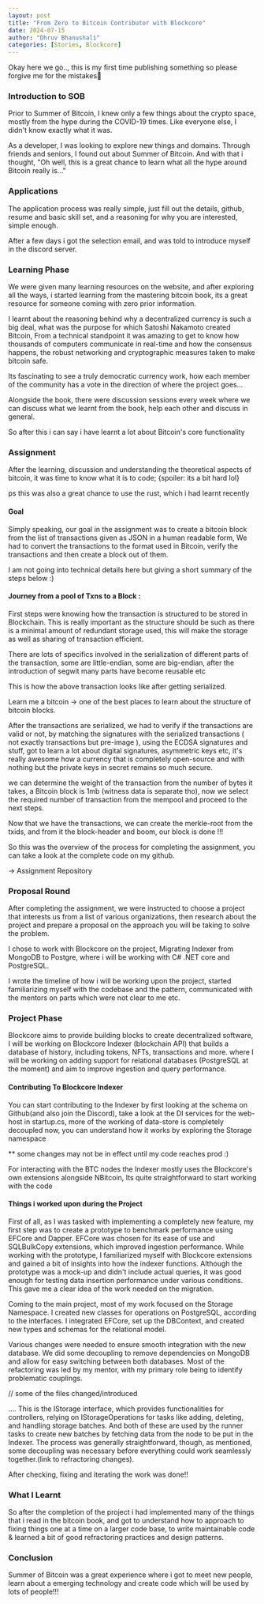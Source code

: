 ```yaml
---
layout: post
title: "From Zero to Bitcoin Contributor with Blockcore"
date: 2024-07-15
author: "Dhruv Bhanushali"
categories: [Stories, Blockcore]
---
```


Okay here we go.., this is my first time publishing something so please forgive me for the mistakes🤧

### Introduction to SOB

Prior to Summer of Bitcoin, I knew only a few things about the crypto space, mostly from the hype during the COVID-19 times. Like everyone else, I didn't know exactly what it was.

As a developer, I was looking to explore new things and domains. Through friends and seniors, I found out about Summer of Bitcoin. And with that i thought, "Oh well, this is a great chance to learn what all the hype around Bitcoin really is..."

### Applications

The application process was really simple, just fill out the details, github, resume and basic skill set, and a reasoning for why you are interested, simple enough.

After a few days i got the selection email, and was told to introduce myself in the discord server.

### Learning Phase

We were given many learning resources on the website, and after exploring all the ways, i started learning from the mastering bitcoin book, its a great resource for someone coming with zero prior information.

I learnt about the reasoning behind why a decentralized currency is such a big deal, what was the purpose for which Satoshi Nakamoto created Bitcoin, From a technical standpoint it was amazing to get to know how thousands of computers communicate in real-time and how the consensus happens, the robust networking and cryptographic measures taken to make bitcoin safe.

Its fascinating to see a truly democratic currency work, how each member of the community has a vote in the direction of where the project goes...

Alongside the book, there were discussion sessions every week where we can discuss what we learnt from the book, help each other and discuss in general.

So after this i can say i have learnt a lot about Bitcoin's core functionality

### Assignment

After the learning, discussion and understanding the theoretical aspects of bitcoin, it was time to know what it is to code; {spoiler: its a bit hard lol}

ps this was also a great chance to use the rust, which i had learnt recently

#### Goal

Simply speaking, our goal in the assignment was to create a bitcoin block from the list of transactions given as JSON in a human readable form, We had to convert the transactions to the format used in Bitcoin, verify the transactions and then create a block out of them.

I am not going into technical details here but giving a short summary of the steps below :)

#### Journey from a pool of Txns to a Block :

First steps were knowing how the transaction is structured to be stored in Blockchain. This is really important as the structure should be such as there is a minimal amount of redundant storage used, this will make the storage as well as sharing of transaction efficient.

There are lots of specifics involved in the serialization of different parts of the transaction, some are little-endian, some are big-endian, after the introduction of segwit many parts have become reusable etc

This is how the above transaction looks like after getting serialized.

Learn me a bitcoin -> one of the best places to learn about the structure of bitcoin blocks.

After the transactions are serialized, we had to verify if the transactions are valid or not, by matching the signatures with the serialized transactions ( not exactly transactions but pre-image ), using the ECDSA signatures and stuff, got to learn a lot about digital signatures, asymmetric keys etc, it's really awesome how a currency that is completely open-source and with nothing but the private keys in secret remains so much secure.

we can determine the weight of the transaction from the number of bytes it takes, a Bitcoin block is 1mb (witness data is separate tho), now we select the required number of transaction from the mempool and proceed to the next steps.

Now that we have the transactions, we can create the merkle-root from the txids, and from it the block-header and boom, our block is done !!!

So this was the overview of the process for completing the assignment, you can take a look at the complete code on my github.

-> Assignment Repository

### Proposal Round

After completing the assignment, we were instructed to choose a project that interests us from a list of various organizations, then research about the project and prepare a proposal on the approach you will be taking to solve the problem.

I chose to work with Blockcore on the project, Migrating Indexer from MongoDB to Postgre, where i will be working with C# .NET core and PostgreSQL.

I wrote the timeline of how i will be working upon the project, started familiarizing myself with the codebase and the pattern, communicated with the mentors on parts which were not clear to me etc.

### Project Phase

Blockcore aims to provide building blocks to create decentralized software, I will be working on Blockcore Indexer (blockchain API) that builds a database of history, including tokens, NFTs, transactions and more. where I will be working on adding support for relational databases (PostgreSQL at the moment) and aim to improve ingestion and query performance.

#### Contributing To Blockcore Indexer

You can start contributing to the Indexer by first looking at the schema on Github(and also join the Discord), take a look at the DI services for the web-host in startup.cs, more of the working of data-store is completely decoupled now, you can understand how it works by exploring the Storage namespace

** some changes may not be in effect until my code reaches prod :)

For interacting with the BTC nodes the Indexer mostly uses the Blockcore's own extensions alongside NBitcoin, Its quite straightforward to start working with the code

#### Things i worked upon during the Project

First of all, as I was tasked with implementing a completely new feature, my first step was to create a prototype to benchmark performance using EFCore and Dapper. EFCore was chosen for its ease of use and SQLBulkCopy extensions, which improved ingestion performance. While working with the prototype, I familiarized myself with Blockcore extensions and gained a bit of insights into how the indexer functions. Although the prototype was a mock-up and didn't include actual queries, it was good enough for testing data insertion performance under various conditions. This gave me a clear idea of the work needed on the migration.

Coming to the main project, most of my work focused on the Storage Namespace. I created new classes for operations on PostgreSQL, according to the interfaces. I integrated EFCore, set up the DBContext, and created new types and schemas for the relational model.

Various changes were needed to ensure smooth integration with the new database. We did some decoupling to remove dependencies on MongoDB and allow for easy switching between both databases. Most of the refactoring was led by my mentor, with my primary role being to identify problematic couplings.

// some of the files changed/introduced

.... This is the IStorage interface, which provides functionalities for controllers, relying on IStorageOperations for tasks like adding, deleting, and handling storage batches. And both of these are used by the runner tasks to create new batches by fetching data from the node to be put in the Indexer. The process was generally straightforward, though, as mentioned, some decoupling was necessary before everything could work seamlessly together.(link to refractoring changes).

After checking, fixing and iterating the work was done!!

### What I Learnt

So after the completion of the project i had implemented many of the things that i read in the bitcoin book, and got to understand how to approach to fixing things one at a time on a larger code base, to write maintainable code & learned a bit of good refractoring practices and design patterns.

### Conclusion

Summer of Bitcoin was a great experience where i got to meet new people, learn about a emerging technology and create code which will be used by lots of people!!!
